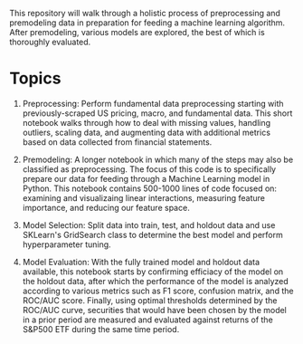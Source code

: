 
This repository will walk through a holistic process of preprocessing and premodeling data in preparation for feeding a machine learning algorithm. After premodeling, various models are explored, the best of which is thoroughly evaluated.

# Topics
  1. Preprocessing: Perform fundamental data preprocessing starting with previously-scraped US pricing, macro, and fundamental data. This short notebook walks through how to deal with missing values, handling outliers, scaling data, and augmenting data with additional metrics based on data collected from financial statements.

  2. Premodeling: A longer notebook in which many of the steps may also be classified as preprocessing. The focus of this code is to specifically prepare our data for feeding through a Machine Learning model in Python. This notebook contains 500-1000 lines of code focused on: examining and visualizaing linear interactions, measuring feature importance, and reducing our feature space.

  3. Model Selection: Split data into train, test, and holdout data and use SKLearn's GridSearch class to determine the best model and perform hyperparameter tuning.

  4. Model Evaluation: With the fully trained model and holdout data available, this notebook starts by confirming efficiacy of the model on the holdout data, after which the performance of the model is analyzed according to various metrics such as F1 score, confusion matrix, and the ROC/AUC score. Finally, using optimal thresholds determined by the ROC/AUC curve, securities that would have been chosen by the model in a prior period are measured and evaluated against returns of the S&P500 ETF during the same time period.
  
